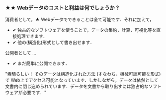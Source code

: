 ### <span class="stars-inline">&#x2605;&#x2605;</span> Webデータのコストと利益は何でしょうか？

消費者として，<span class="stars-inline">&#x2605;</span> Webデータでできることは全て可能です．それに加えて，

- &#10004; 独占的なソフトウェアを使うことで，データの集約，計算，可視化等を直接処理できます．
- &#10004; 他の(構造化)形式として書き出せます．

公開者として &hellip;

- &#10004; まだ簡単に公開できます．

"素晴らしい！ そのデータは構造化された方法 (すなわち，機械可読可能な形式)で Web上でアクセス可能となっています．しかしながら，データは依然として文書内に閉じ込められています．データを文書から取り出すには独占的なソフトウェアが必要です．"
